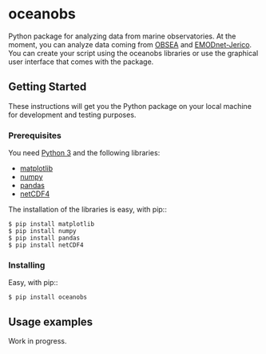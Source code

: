 # oceanobs

Python package for analyzing data from marine observatories.
At the moment, you can analyze data coming from [OBSEA](http://www.obsea.es) and [EMODnet-Jerico](http://www.jerico-ri.eu/data-access/).
You can create your script using the oceanobs libraries or use the graphical user interface that comes with the package.

## Getting Started

These instructions will get you the Python package on your local machine for development and testing purposes.

### Prerequisites

You need [Python 3](https://www.python.org/downloads/) and the following libraries:

- [matplotlib](http://matplotlib.org/)
- [numpy](http://www.numpy.org/)
- [pandas](http://pandas.pydata.org/)
- [netCDF4](http://unidata.github.io/netcdf4-python/)

The installation of the libraries is easy, with pip::

	$ pip install matplotlib
	$ pip install numpy
	$ pip install pandas
	$ pip install netCDF4

### Installing

Easy, with pip::

	$ pip install oceanobs

## Usage examples

Work in progress.
